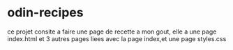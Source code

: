 # odin-recipes 
ce projet consite a faire une page de recette a mon gout, elle a une page index.html et 3 autres pages liees avec la page index,et une page styles.css